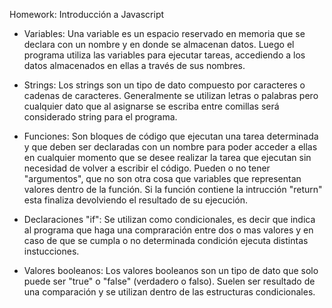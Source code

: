 Homework: Introducción a Javascript

* Variables: Una variable es un espacio reservado en memoria que se declara con un nombre y en donde se almacenan datos. Luego el programa utiliza las variables para ejecutar tareas, accediendo a los datos almacenados en ellas a través de sus nombres. 

* Strings: Los strings son un tipo de dato compuesto por caracteres o cadenas de caracteres. Generalmente se utilizan letras o palabras pero cualquier dato que al asignarse se escriba entre comillas será considerado string para el programa.

* Funciones: Son bloques de código que ejecutan una tarea determinada y que deben ser declaradas con un nombre para poder acceder a ellas en cualquier momento que se desee realizar la tarea que ejecutan sin necesidad de volver a escribir el código. Pueden o no tener "argumentos", que no son otra cosa que variables que representan valores dentro de la función. 
Si la función contiene la intrucción "return" esta finaliza devolviendo el resultado de su ejecución.

* Declaraciones "if": Se utilizan como condicionales, es decir que indica al programa que haga una compraración entre dos o mas valores y en caso de que se cumpla o no determinada condición ejecuta distintas instucciones.

* Valores booleanos: Los valores booleanos son un tipo de dato que solo puede ser "true" o "false" (verdadero o falso). Suelen ser resultado de una comparación y se utilizan dentro de las estructuras condicionales.